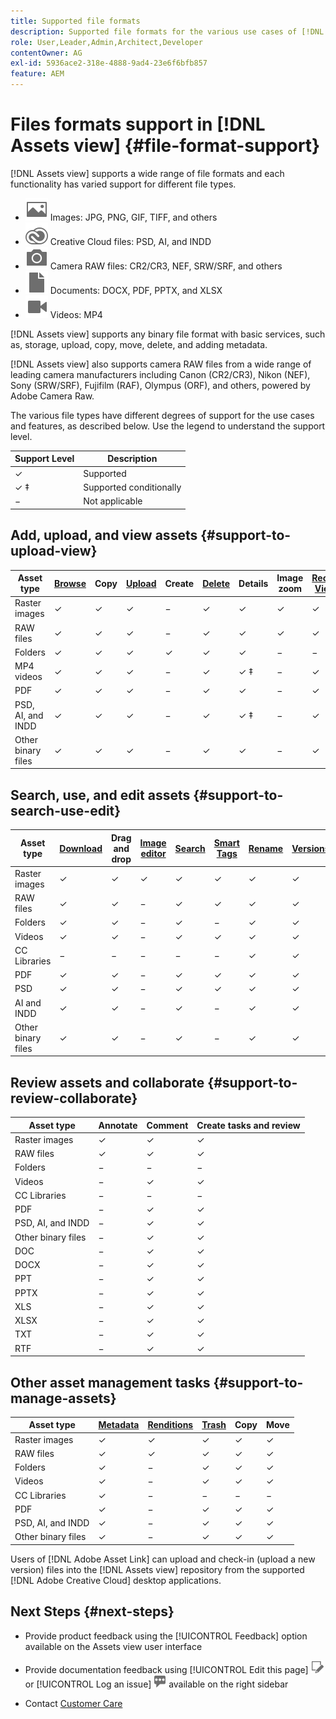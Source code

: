 ```yaml
---
title: Supported file formats
description: Supported file formats for the various use cases of [!DNL Assets view]
role: User,Leader,Admin,Architect,Developer
contentOwner: AG
exl-id: 5936ace2-318e-4888-9ad4-23e6f6bfb857
feature: AEM
---
```

# Files formats support in [!DNL Assets view] {#file-format-support}

[!DNL Assets view] supports a wide range of file formats and each functionality has varied support for different file types.

* ![image file type icon](assets/image-icon.svg) Images: JPG, PNG, GIF, TIFF, and others
* ![creative cloudtype icon](assets/creative-cloud-files.svg) Creative Cloud files: PSD, AI, and INDD
* ![camera type icon](assets/camera-icon.svg) Camera RAW files: CR2/CR3, NEF, SRW/SRF, and others
* ![document file type icon](assets/document-icon.svg) Documents: DOCX, PDF, PPTX, and XLSX
* ![video file type icon](assets/video-icon.svg) Videos: MP4

[!DNL Assets view] supports any binary file format with basic services, such as, storage, upload, copy, move, delete, and adding metadata.

[!DNL Assets view] also supports camera RAW files from a wide range of leading camera manufacturers including Canon (CR2/CR3), Nikon (NEF), Sony (SRW/SRF), Fujifilm (RAF), Olympus (ORF), and others, powered by Adobe Camera Raw.

The various file types have different degrees of support for the use cases and features, as described below. Use the legend to understand the support level.

| Support Level     | Description             |
|-------------------|-------------------------|
| &#10003;          | Supported               |
| &#10003; &Dagger; | Supported conditionally |
| &minus;           | Not applicable          |

## Add, upload, and view assets {#support-to-upload-view}

<!-- TBD: For AEM, AI files require the PDF option to be selected when saving the AI file.
-->

| Asset type        | [Browse](/help/assets/navigate-assets-view.md)   | Copy     | [Upload](/help/assets/add-delete-assets-view.md)   | Create   | [Delete](/help/assets/add-delete-assets-view.md#delete-assets)   | Details           | Image zoom | [Recently Viewed](/help/assets/navigate-assets-view.md) |
|-------------------|----------|----------|----------|----------|----------|-------------------|------------|-----------------|
| Raster images     | &#10003; | &#10003; | &#10003; | &minus;  | &#10003; | &#10003;          | &#10003;   | &#10003;        |
| RAW files         | &#10003; | &#10003; | &#10003; | &minus;  | &#10003; | &#10003;          | &#10003;   | &#10003;        |
| Folders           | &#10003; | &#10003; | &#10003; | &#10003; | &#10003; | &#10003;          | &minus;    | &minus;         |
| MP4 videos        | &#10003; | &#10003; | &#10003; | &minus;  | &#10003; | &#10003; &Dagger; | &minus;    | &#10003;        |
| PDF               | &#10003; | &#10003; | &#10003; | &minus;  | &#10003; | &#10003;          | &minus;    | &#10003;        |
| PSD, AI, and INDD | &#10003; | &#10003; | &#10003; | &minus;  | &#10003; | &#10003; &Dagger; | &minus;    | &#10003;        |
| Other binary files | &#10003; | &#10003; | &#10003; | &minus;  | &#10003; | &#10003; | &minus; | &#10003;        |

<!-- Hiding CC Libraries (considered beta) as per PM feedback.
| CC Libraries  | &#10003; | &minus;  | &#10003; | &#10003; | &#10003; | &#10003; | &minus;    | &minus;         |
-->

## Search, use, and edit assets {#support-to-search-use-edit}

| Asset type    | [Download](/help/assets/manage-organize-assets-view.md#download) | Drag and drop | [Image editor](/help/assets/edit-images-assets-view.md) | [Search](/help/assets/search-assets-view.md)   | [Smart Tags](/help/assets/metadata-assets-view.md#tags) | [Rename](/help/assets/manage-organize-assets-view.md)   | [Versions](/help/assets/manage-organize-assets-view.md#versions-of-assets) |
|---------------|----------|---------------|--------------|----------|------------|----------|----------|
| Raster images | &#10003; | &#10003;      | &#10003;     | &#10003; | &#10003;   | &#10003; | &#10003; |
| RAW files     | &#10003; | &#10003; | &minus; |  &#10003;   | &#10003; | &#10003;          | &#10003;   | &#10003;        |
| Folders       | &#10003; | &#10003;      | &minus;      | &#10003; | &minus;    | &#10003; | &#10003;  |
| Videos        | &#10003; | &#10003;      | &minus;      | &#10003; | &#10003;   | &#10003; | &#10003;  |
| CC Libraries  | &minus;  | &minus;       | &minus;      | &minus;  | &minus;    | &#10003; | &#10003;  |
| PDF           | &#10003; | &#10003;      | &minus;      | &#10003; | &#10003;   | &#10003; | &#10003;  |
| PSD           | &#10003; | &#10003;      | &minus;      | &#10003; | &#10003;   | &#10003; | &#10003;  |
| AI and INDD           | &#10003; | &#10003;      | &minus;      | &#10003; | &minus;   | &#10003; | &#10003;  |
| Other binary files          |  &#10003;  | &#10003;      | &minus;      |  &#10003;  |&minus;   |  &#10003;  | &#10003;  |


## Review assets and collaborate {#support-to-review-collaborate}

| Asset type    | Annotate | Comment  | Create tasks and review |
|---------------|----------|----------|-------------------------|
| Raster images | &#10003; | &#10003; | &#10003;      |
| RAW files     | &#10003; | &#10003; | &#10003;      |
| Folders       | &minus;  | &minus;  | &minus;       |
| Videos        | &minus;  | &#10003; | &#10003;      |
| CC Libraries  | &minus;  | &minus;  | &minus;       |
| PDF           | &minus;  | &#10003; | &#10003;      |
| PSD, AI, and INDD | &minus;  | &#10003; | &#10003;  |
| Other binary files| &minus;  | &#10003; | &#10003;  |
| DOC           | &minus; | &#10003;  | &#10003;      |
| DOCX          | &minus; | &#10003;  | &#10003;      |
| PPT           | &minus; | &#10003;  | &#10003;      |
| PPTX          | &minus; | &#10003;  | &#10003;      |
| XLS           | &minus; | &#10003;  | &#10003;      |
| XLSX          | &minus; | &#10003;  | &#10003;      |
| TXT           | &minus; | &#10003;  | &#10003;      |
| RTF           | &minus; | &#10003;  | &#10003;      |

## Other asset management tasks {#support-to-manage-assets}

| Asset type    | [Metadata](/help/assets/metadata-assets-view.md)          | [Renditions](/help/assets/add-delete-assets-view.md#renditions) | [Trash](/help/assets/add-delete-assets-view.md#delete-assets)    | Copy     | Move     |
|---------------|-------------------|------------|----------|----------|----------|
| Raster images | &#10003; | &#10003;   | &#10003; | &#10003; | &#10003; |
| RAW files     | &#10003; | &#10003;   | &#10003; | &#10003; | &#10003; |
| Folders       | &#10003; | &minus;    | &#10003; | &#10003; | &#10003; |
| Videos        | &#10003; | &minus;    | &#10003; | &#10003; | &#10003; |
| CC Libraries  | &#10003; | &minus;    | &minus;  | &minus;  | &minus;  |
| PDF           | &#10003; | &minus;    | &#10003; | &#10003; | &#10003; |
| PSD, AI, and INDD           | &#10003; | &minus;    | &#10003; | &#10003; | &#10003; |
| Other binary files          | &#10003; | &minus;    |&#10003; | &#10003; | &#10003; |

Users of [!DNL Adobe Asset Link] can upload and check-in (upload a new version) files into the [!DNL Assets view] repository from the supported [!DNL Adobe Creative Cloud] desktop applications.

<!-- TBD: Saving the template table separately for later use.
| Asset type    | Features |
|---------------|----------|
| Raster images |          |
| Folders       |          |
| Videos        |          |
| CC Libraries  |          |
| PDF files     |          |
| PSD           |          |
| AI            |          |
| INDD          |          |

>[!MORELIKETHIS]
>
>* []()
-->

## Next Steps {#next-steps}

* Provide product feedback using the [!UICONTROL Feedback] option available on the Assets view user interface

* Provide documentation feedback using [!UICONTROL Edit this page] ![edit the page](assets/do-not-localize/edit-page.png) or [!UICONTROL Log an issue] ![create a GitHub issue](assets/do-not-localize/github-issue.png) available on the right sidebar

* Contact [Customer Care](https://experienceleague.adobe.com/?support-solution=General#support)
